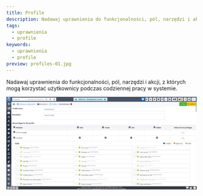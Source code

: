 ```yaml
---
title: Profile
description: Nadawaj uprawnienia do funkcjonalności, pól, narzędzi i akcji, z których mogą korzystać użytkownicy podczas codziennej pracy w systemie.
tags:
  - uprawnienia
  - profile
keywords:
  - uprawnienia
  - profile
preview: profiles-01.jpg
---
```


Nadawaj uprawnienia do funkcjonalności, pól, narzędzi i akcji, z których mogą korzystać użytkownicy podczas codziennej pracy w systemie.

![profiles-01.jpg](profiles-01.jpg)
